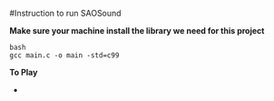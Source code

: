 #Instruction to run SAOSound

**Make sure your machine install the library we need for this project**

	bash
	gcc main.c -o main -std=c99


**To Play**

 * 
	